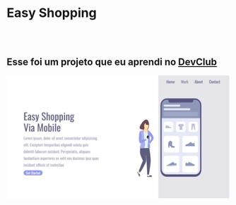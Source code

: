 <h1>Easy Shopping</h1>
<br>
<br>
<h2>Esse foi um projeto que eu aprendi no <a href=https://aulas.devclub.com.br/>DevClub</a></h2>

<img src="https://github.com/Luizitto/Easy-Shopping/blob/main/assets/Capturar%201.PNG?raw=true"/>
